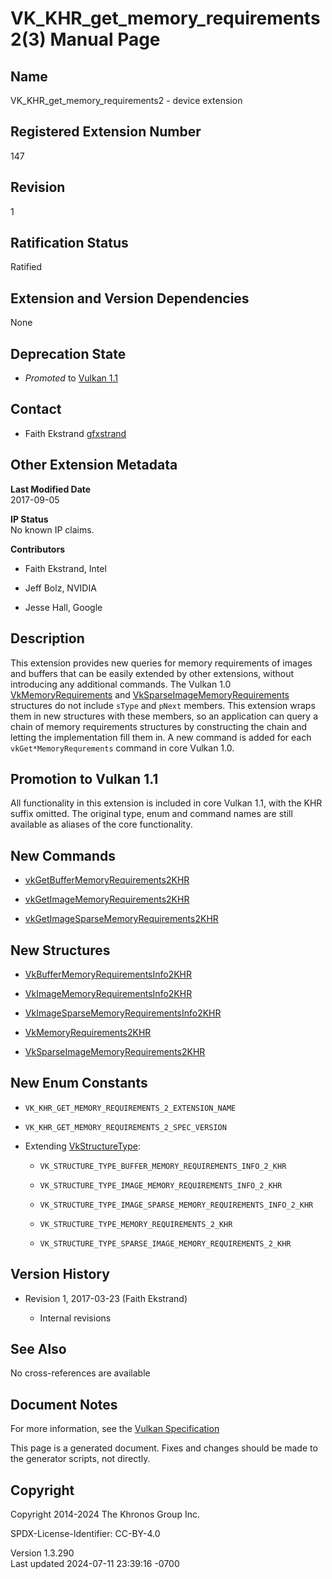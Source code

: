 # VK_KHR_get_memory_requirements2(3) Manual Page

## Name

VK_KHR_get_memory_requirements2 - device extension



## <a href="#_registered_extension_number" class="anchor"></a>Registered Extension Number

147

## <a href="#_revision" class="anchor"></a>Revision

1

## <a href="#_ratification_status" class="anchor"></a>Ratification Status

Ratified

## <a href="#_extension_and_version_dependencies" class="anchor"></a>Extension and Version Dependencies

None

## <a href="#_deprecation_state" class="anchor"></a>Deprecation State

- *Promoted* to <a
  href="https://registry.khronos.org/vulkan/specs/1.3-extensions/html/vkspec.html#versions-1.1-promotions"
  target="_blank" rel="noopener">Vulkan 1.1</a>

## <a href="#_contact" class="anchor"></a>Contact

- Faith Ekstrand <a
  href="https://github.com/KhronosGroup/Vulkan-Docs/issues/new?body=%5BVK_KHR_get_memory_requirements2%5D%20@gfxstrand%0A*Here%20describe%20the%20issue%20or%20question%20you%20have%20about%20the%20VK_KHR_get_memory_requirements2%20extension*"
  target="_blank" rel="nofollow noopener"><em></em>gfxstrand</a>

## <a href="#_other_extension_metadata" class="anchor"></a>Other Extension Metadata

**Last Modified Date**  
2017-09-05

**IP Status**  
No known IP claims.

**Contributors**  
- Faith Ekstrand, Intel

- Jeff Bolz, NVIDIA

- Jesse Hall, Google

## <a href="#_description" class="anchor"></a>Description

This extension provides new queries for memory requirements of images
and buffers that can be easily extended by other extensions, without
introducing any additional commands. The Vulkan 1.0
[VkMemoryRequirements](https://registry.khronos.org/vulkan/specs/1.3-extensions/man/html/VkMemoryRequirements.html) and
[VkSparseImageMemoryRequirements](https://registry.khronos.org/vulkan/specs/1.3-extensions/man/html/VkSparseImageMemoryRequirements.html)
structures do not include `sType` and `pNext` members. This extension
wraps them in new structures with these members, so an application can
query a chain of memory requirements structures by constructing the
chain and letting the implementation fill them in. A new command is
added for each `vkGet*MemoryRequrements` command in core Vulkan 1.0.

## <a href="#_promotion_to_vulkan_1_1" class="anchor"></a>Promotion to Vulkan 1.1

All functionality in this extension is included in core Vulkan 1.1, with
the KHR suffix omitted. The original type, enum and command names are
still available as aliases of the core functionality.

## <a href="#_new_commands" class="anchor"></a>New Commands

- [vkGetBufferMemoryRequirements2KHR](https://registry.khronos.org/vulkan/specs/1.3-extensions/man/html/vkGetBufferMemoryRequirements2KHR.html)

- [vkGetImageMemoryRequirements2KHR](https://registry.khronos.org/vulkan/specs/1.3-extensions/man/html/vkGetImageMemoryRequirements2KHR.html)

- [vkGetImageSparseMemoryRequirements2KHR](https://registry.khronos.org/vulkan/specs/1.3-extensions/man/html/vkGetImageSparseMemoryRequirements2KHR.html)

## <a href="#_new_structures" class="anchor"></a>New Structures

- [VkBufferMemoryRequirementsInfo2KHR](https://registry.khronos.org/vulkan/specs/1.3-extensions/man/html/VkBufferMemoryRequirementsInfo2KHR.html)

- [VkImageMemoryRequirementsInfo2KHR](https://registry.khronos.org/vulkan/specs/1.3-extensions/man/html/VkImageMemoryRequirementsInfo2KHR.html)

- [VkImageSparseMemoryRequirementsInfo2KHR](https://registry.khronos.org/vulkan/specs/1.3-extensions/man/html/VkImageSparseMemoryRequirementsInfo2KHR.html)

- [VkMemoryRequirements2KHR](https://registry.khronos.org/vulkan/specs/1.3-extensions/man/html/VkMemoryRequirements2KHR.html)

- [VkSparseImageMemoryRequirements2KHR](https://registry.khronos.org/vulkan/specs/1.3-extensions/man/html/VkSparseImageMemoryRequirements2KHR.html)

## <a href="#_new_enum_constants" class="anchor"></a>New Enum Constants

- `VK_KHR_GET_MEMORY_REQUIREMENTS_2_EXTENSION_NAME`

- `VK_KHR_GET_MEMORY_REQUIREMENTS_2_SPEC_VERSION`

- Extending [VkStructureType](https://registry.khronos.org/vulkan/specs/1.3-extensions/man/html/VkStructureType.html):

  - `VK_STRUCTURE_TYPE_BUFFER_MEMORY_REQUIREMENTS_INFO_2_KHR`

  - `VK_STRUCTURE_TYPE_IMAGE_MEMORY_REQUIREMENTS_INFO_2_KHR`

  - `VK_STRUCTURE_TYPE_IMAGE_SPARSE_MEMORY_REQUIREMENTS_INFO_2_KHR`

  - `VK_STRUCTURE_TYPE_MEMORY_REQUIREMENTS_2_KHR`

  - `VK_STRUCTURE_TYPE_SPARSE_IMAGE_MEMORY_REQUIREMENTS_2_KHR`

## <a href="#_version_history" class="anchor"></a>Version History

- Revision 1, 2017-03-23 (Faith Ekstrand)

  - Internal revisions

## <a href="#_see_also" class="anchor"></a>See Also

No cross-references are available

## <a href="#_document_notes" class="anchor"></a>Document Notes

For more information, see the <a
href="https://registry.khronos.org/vulkan/specs/1.3-extensions/html/vkspec.html#VK_KHR_get_memory_requirements2"
target="_blank" rel="noopener">Vulkan Specification</a>

This page is a generated document. Fixes and changes should be made to
the generator scripts, not directly.

## <a href="#_copyright" class="anchor"></a>Copyright

Copyright 2014-2024 The Khronos Group Inc.

SPDX-License-Identifier: CC-BY-4.0

Version 1.3.290  
Last updated 2024-07-11 23:39:16 -0700

